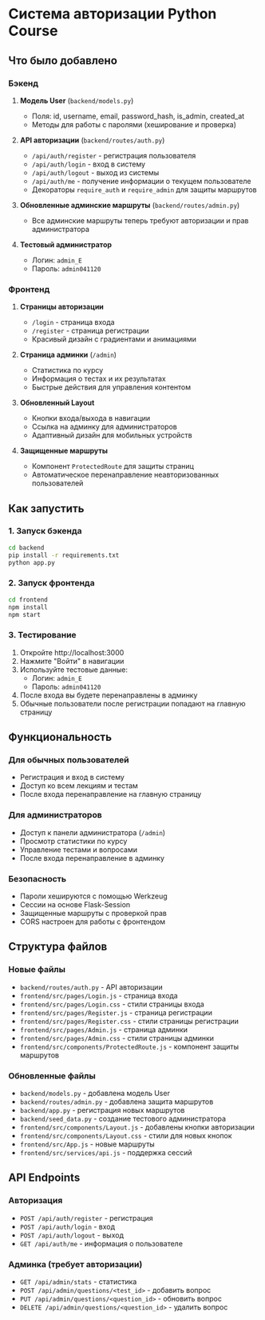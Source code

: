 # Система авторизации Python Course

## Что было добавлено

### Бэкенд
1. **Модель User** (`backend/models.py`)
   - Поля: id, username, email, password_hash, is_admin, created_at
   - Методы для работы с паролями (хеширование и проверка)

2. **API авторизации** (`backend/routes/auth.py`)
   - `/api/auth/register` - регистрация пользователя
   - `/api/auth/login` - вход в систему
   - `/api/auth/logout` - выход из системы
   - `/api/auth/me` - получение информации о текущем пользователе
   - Декораторы `require_auth` и `require_admin` для защиты маршрутов

3. **Обновленные админские маршруты** (`backend/routes/admin.py`)
   - Все админские маршруты теперь требуют авторизации и прав администратора

4. **Тестовый администратор**
   - Логин: `admin_E`
   - Пароль: `admin041120`

### Фронтенд
1. **Страницы авторизации**
   - `/login` - страница входа
   - `/register` - страница регистрации
   - Красивый дизайн с градиентами и анимациями

2. **Страница админки** (`/admin`)
   - Статистика по курсу
   - Информация о тестах и их результатах
   - Быстрые действия для управления контентом

3. **Обновленный Layout**
   - Кнопки входа/выхода в навигации
   - Ссылка на админку для администраторов
   - Адаптивный дизайн для мобильных устройств

4. **Защищенные маршруты**
   - Компонент `ProtectedRoute` для защиты страниц
   - Автоматическое перенаправление неавторизованных пользователей

## Как запустить

### 1. Запуск бэкенда
```bash
cd backend
pip install -r requirements.txt
python app.py
```

### 2. Запуск фронтенда
```bash
cd frontend
npm install
npm start
```

### 3. Тестирование
1. Откройте http://localhost:3000
2. Нажмите "Войти" в навигации
3. Используйте тестовые данные:
   - Логин: `admin_E`
   - Пароль: `admin041120`
4. После входа вы будете перенаправлены в админку
5. Обычные пользователи после регистрации попадают на главную страницу

## Функциональность

### Для обычных пользователей
- Регистрация и вход в систему
- Доступ ко всем лекциям и тестам
- После входа перенаправление на главную страницу

### Для администраторов
- Доступ к панели администратора (`/admin`)
- Просмотр статистики по курсу
- Управление тестами и вопросами
- После входа перенаправление в админку

### Безопасность
- Пароли хешируются с помощью Werkzeug
- Сессии на основе Flask-Session
- Защищенные маршруты с проверкой прав
- CORS настроен для работы с фронтендом

## Структура файлов

### Новые файлы
- `backend/routes/auth.py` - API авторизации
- `frontend/src/pages/Login.js` - страница входа
- `frontend/src/pages/Login.css` - стили страницы входа
- `frontend/src/pages/Register.js` - страница регистрации
- `frontend/src/pages/Register.css` - стили страницы регистрации
- `frontend/src/pages/Admin.js` - страница админки
- `frontend/src/pages/Admin.css` - стили страницы админки
- `frontend/src/components/ProtectedRoute.js` - компонент защиты маршрутов

### Обновленные файлы
- `backend/models.py` - добавлена модель User
- `backend/routes/admin.py` - добавлена защита маршрутов
- `backend/app.py` - регистрация новых маршрутов
- `backend/seed_data.py` - создание тестового администратора
- `frontend/src/components/Layout.js` - добавлены кнопки авторизации
- `frontend/src/components/Layout.css` - стили для новых кнопок
- `frontend/src/App.js` - новые маршруты
- `frontend/src/services/api.js` - поддержка сессий

## API Endpoints

### Авторизация
- `POST /api/auth/register` - регистрация
- `POST /api/auth/login` - вход
- `POST /api/auth/logout` - выход
- `GET /api/auth/me` - информация о пользователе

### Админка (требует авторизации)
- `GET /api/admin/stats` - статистика
- `POST /api/admin/questions/<test_id>` - добавить вопрос
- `PUT /api/admin/questions/<question_id>` - обновить вопрос
- `DELETE /api/admin/questions/<question_id>` - удалить вопрос

